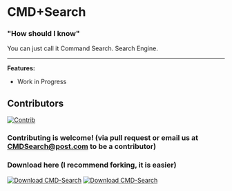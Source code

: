 # CMD+Search
### "How should I know"
You can just call it Command Search. Search Engine.
***
**Features:**  
- Work in Progress

## Contributors
[![Contrib](https://contrib.rocks/image?repo=Command-Enterprises/CMD-Search)](https://github.com/Command-Enterprises/CMD-Search/graphs/contributors)

### Contributing is welcome! (via pull request or email us at CMDSearch@post.com to be a contributor)

### Download here (I recommend forking, it is easier)
[![Download CMD-Search](https://a.fsdn.com/con/app/sf-download-button)](https://sourceforge.net/projects/cmd-search/files/latest/download) [![Download CMD-Search](https://img.shields.io/sourceforge/dt/cmd-search.svg)](https://sourceforge.net/projects/cmd-search/files/latest/download)
